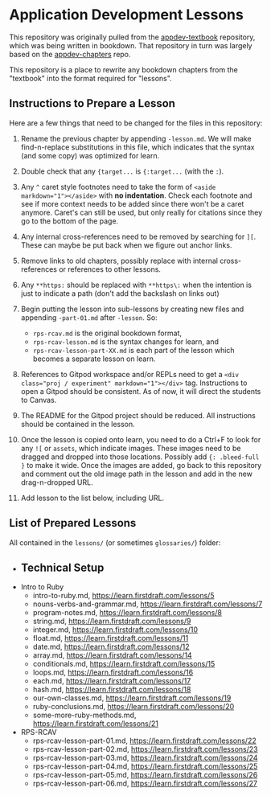 # Application Development Lessons

This repository was originally pulled from the [appdev-textbook](https://github.com/firstdraft/appdev-textbook) repository, which was being written in bookdown. That repository in turn was largely based on the [appdev-chapters](https://github.com/firstdraft/appdev-chapters) repo. 

This repository is a place to rewrite any bookdown chapters from the "textbook" into the format required for "lessons".

## Instructions to Prepare a Lesson

Here are a few things that need to be changed for the files in this repository:

 1. Rename the previous chapter by appending `-lesson.md`. We will make find-n-replace substitutions in this file, which indicates that the syntax (and some copy) was optimized for learn.

 1. Double check that any `{target...` is `{:target...` (with the `:`).

 1. Any `^` caret style footnotes need to take the form of `<aside markdown="1"></aside>` with **no indentation**. Check each footnote and see if more context needs to be added since there won't be a caret anymore. Caret's can still be used, but only really for citations since they go to the bottom of the page.

 1. Any internal cross-references need to be removed by searching for `][`. These can maybe be put back when we figure out anchor links.

 1. Remove links to old chapters, possibly replace with internal cross-references or references to other lessons.

 1. Any `**https:` should be replaced with `**https\:` when the intention is just to indicate a path (don't add the backslash on links out)

 1. Begin putting the lesson into sub-lessons by creating new files and appending `-part-01.md` after `-lesson`. So: 
    - `rps-rcav.md` is the original bookdown format, 
    - `rps-rcav-lesson.md` is the syntax changes for learn, and 
    - `rps-rcav-lesson-part-XX.md` is each part of the lesson which becomes a separate lesson on learn.

 1. References to Gitpod workspace and/or REPLs need to get a `<div class="proj / experiment" markdown="1"></div>` tag. Instructions to open a Gitpod should be consistent. As of now, it will direct the students to Canvas.

 1. The README for the Gitpod project should be reduced. All instructions should be contained in the lesson.

 1. Once the lesson is copied onto learn, you need to do a Ctrl+F to look for any `![` or `assets`, which indicate images. These images need to be dragged and dropped into those locations. Possibly add `{: .bleed-full }` to make it wide. Once the images are added, go back to this repository and comment out the old image path in the lesson and add in the new drag-n-dropped URL.

 1. Add lesson to the list below, including URL.

## List of Prepared Lessons

All contained in the `lessons/` (or sometimes `glossaries/`) folder:

  - Technical Setup
    - 
  - Intro to Ruby
    - intro-to-ruby.md, https://learn.firstdraft.com/lessons/5
    - nouns-verbs-and-grammar.md, https://learn.firstdraft.com/lessons/7
    - program-notes.md, https://learn.firstdraft.com/lessons/8
    - string.md, https://learn.firstdraft.com/lessons/9
    - integer.md, https://learn.firstdraft.com/lessons/10
    - float.md, https://learn.firstdraft.com/lessons/11
    - date.md, https://learn.firstdraft.com/lessons/12
    - array.md, https://learn.firstdraft.com/lessons/14
    - conditionals.md, https://learn.firstdraft.com/lessons/15
    - loops.md, https://learn.firstdraft.com/lessons/16
    - each.md, https://learn.firstdraft.com/lessons/17
    - hash.md, https://learn.firstdraft.com/lessons/18
    - our-own-classes.md, https://learn.firstdraft.com/lessons/19
    - ruby-conclusions.md, https://learn.firstdraft.com/lessons/20
    - some-more-ruby-methods.md, https://learn.firstdraft.com/lessons/21
  - RPS-RCAV
    - rps-rcav-lesson-part-01.md, https://learn.firstdraft.com/lessons/22
    - rps-rcav-lesson-part-02.md, https://learn.firstdraft.com/lessons/23
    - rps-rcav-lesson-part-03.md, https://learn.firstdraft.com/lessons/24
    - rps-rcav-lesson-part-04.md, https://learn.firstdraft.com/lessons/25
    - rps-rcav-lesson-part-05.md, https://learn.firstdraft.com/lessons/26
    - rps-rcav-lesson-part-06.md, https://learn.firstdraft.com/lessons/27